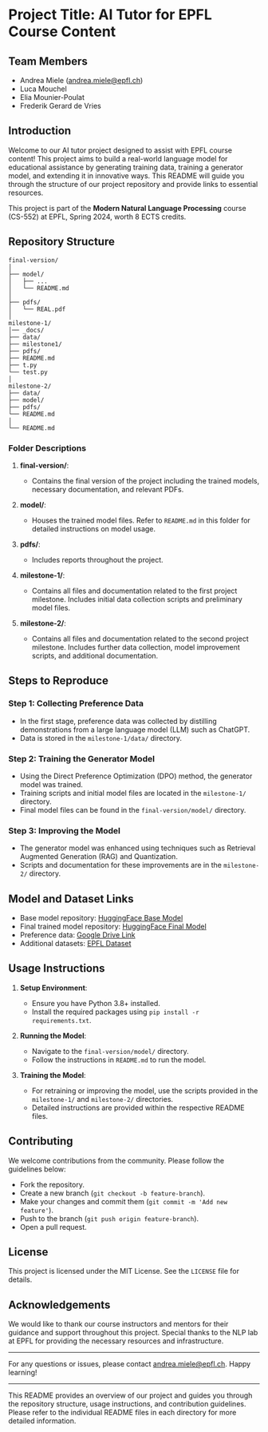 # Project Title: AI Tutor for EPFL Course Content

## Team Members
- Andrea Miele ([andrea.miele@epfl.ch](mailto:andrea.miele@epfl.ch))
- Luca Mouchel
- Elia Mounier-Poulat
- Frederik Gerard de Vries

## Introduction
Welcome to our AI tutor project designed to assist with EPFL course content! This project aims to build a real-world language model for educational assistance by generating training data, training a generator model, and extending it in innovative ways. This README will guide you through the structure of our project repository and provide links to essential resources.

This project is part of the **Modern Natural Language Processing** course (CS-552) at EPFL, Spring 2024, worth 8 ECTS credits.

## Repository Structure
```plaintext
final-version/
│
├── model/
│   ├── ...
│   └── README.md
│
├── pdfs/
│   └── REAL.pdf
│
milestone-1/
│── _docs/
├── data/
├── milestone1/
├── pdfs/
├── README.md
├── t.py
└── test.py
│
milestone-2/
├── data/
├── model/
├── pdfs/
└── README.md
│
└── README.md
```

### Folder Descriptions

1. **final-version/**:
   - Contains the final version of the project including the trained models, necessary documentation, and relevant PDFs.

2. **model/**:
   - Houses the trained model files. Refer to `README.md` in this folder for detailed instructions on model usage.

3. **pdfs/**:
   - Includes reports throughout the project.

4. **milestone-1/**:
   - Contains all files and documentation related to the first project milestone. Includes initial data collection scripts and preliminary model files.

5. **milestone-2/**:
   - Contains all files and documentation related to the second project milestone. Includes further data collection, model improvement scripts, and additional documentation.

## Steps to Reproduce

### Step 1: Collecting Preference Data
- In the first stage, preference data was collected by distilling demonstrations from a large language model (LLM) such as ChatGPT.
- Data is stored in the `milestone-1/data/` directory.

### Step 2: Training the Generator Model
- Using the Direct Preference Optimization (DPO) method, the generator model was trained.
- Training scripts and initial model files are located in the `milestone-1/` directory.
- Final model files can be found in the `final-version/model/` directory.

### Step 3: Improving the Model
- The generator model was enhanced using techniques such as Retrieval Augmented Generation (RAG) and Quantization.
- Scripts and documentation for these improvements are in the `milestone-2/` directory.

## Model and Dataset Links
- Base model repository: [HuggingFace Base Model]()
- Final trained model repository: [HuggingFace Final Model]()
- Preference data: [Google Drive Link]()
- Additional datasets: [EPFL Dataset]()

## Usage Instructions
1. **Setup Environment**:
   - Ensure you have Python 3.8+ installed.
   - Install the required packages using `pip install -r requirements.txt`.

2. **Running the Model**:
   - Navigate to the `final-version/model/` directory.
   - Follow the instructions in `README.md` to run the model.

3. **Training the Model**:
   - For retraining or improving the model, use the scripts provided in the `milestone-1/` and `milestone-2/` directories.
   - Detailed instructions are provided within the respective README files.

## Contributing
We welcome contributions from the community. Please follow the guidelines below:
- Fork the repository.
- Create a new branch (`git checkout -b feature-branch`).
- Make your changes and commit them (`git commit -m 'Add new feature'`).
- Push to the branch (`git push origin feature-branch`).
- Open a pull request.

## License
This project is licensed under the MIT License. See the `LICENSE` file for details.

## Acknowledgements
We would like to thank our course instructors and mentors for their guidance and support throughout this project. Special thanks to the NLP lab at EPFL for providing the necessary resources and infrastructure.

---

For any questions or issues, please contact [andrea.miele@epfl.ch](mailto:andrea.miele@epfl.ch). Happy learning!

---

This README provides an overview of our project and guides you through the repository structure, usage instructions, and contribution guidelines. Please refer to the individual README files in each directory for more detailed information.
